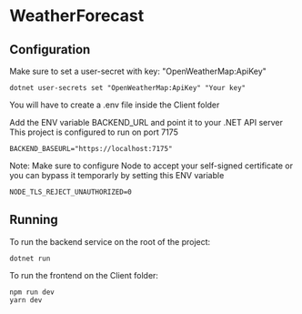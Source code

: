 # WeatherForecast

## Configuration

Make sure to set a user-secret with key: "OpenWeatherMap:ApiKey"

```
dotnet user-secrets set "OpenWeatherMap:ApiKey" "Your key"
```


You will have to create a .env file inside the Client folder

Add the ENV variable BACKEND_URL and point it to your .NET API server
This project is configured to run on port 7175

```
BACKEND_BASEURL="https://localhost:7175"
```

Note:
Make sure to configure Node to accept your self-signed certificate or you can bypass it temporarly by setting this ENV variable
```
NODE_TLS_REJECT_UNAUTHORIZED=0
```

## Running

To run the backend service on the root of the project:
```
dotnet run
```

To run the frontend on the Client folder:
```
npm run dev
yarn dev
```